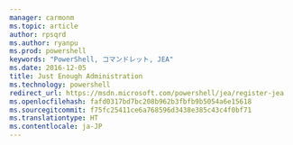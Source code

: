 ```yaml
---
manager: carmonm
ms.topic: article
author: rpsqrd
ms.author: ryanpu
ms.prod: powershell
keywords: "PowerShell, コマンドレット, JEA"
ms.date: 2016-12-05
title: Just Enough Administration
ms.technology: powershell
redirect_url: https://msdn.microsoft.com/powershell/jea/register-jea
ms.openlocfilehash: fafd0317bd7bc208b962b3fbfb9b5054a6e15618
ms.sourcegitcommit: f75fc25411ce6a768596d3438e385c43c4f0bf71
ms.translationtype: HT
ms.contentlocale: ja-JP
---
```

